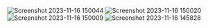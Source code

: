 ![Screenshot 2023-11-16 150044](https://github.com/1BarisErkus/billboard/assets/94456637/0c0330fe-6a69-475b-b483-4f84f070491b)
![Screenshot 2023-11-16 150020](https://github.com/1BarisErkus/billboard/assets/94456637/758e4017-618e-4678-b375-c99be7805ef7)
![Screenshot 2023-11-16 150009](https://github.com/1BarisErkus/billboard/assets/94456637/9b4765be-132d-494e-8c55-5ad995467d42)
![Screenshot 2023-11-16 145828](https://github.com/1BarisErkus/billboard/assets/94456637/5a9ae098-24fc-49b3-a125-ed351a592b8f)
